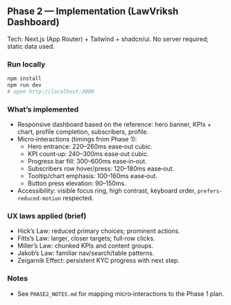 ## Phase 2 — Implementation (LawVriksh Dashboard)

Tech: Next.js (App Router) + Tailwind + shadcn/ui. No server required; static data used.

### Run locally
```bash
npm install
npm run dev
# open http://localhost:3000
```

### What’s implemented
- Responsive dashboard based on the reference: hero banner, KPIs + chart, profile completion, subscribers, profile.
- Micro‑interactions (timings from Phase 1):
  - Hero entrance: 220–260ms ease‑out cubic.
  - KPI count‑up: 240–300ms ease‑out cubic.
  - Progress bar fill: 300–600ms ease‑in‑out.
  - Subscribers row hover/press: 120–180ms ease‑out.
  - Tooltip/chart emphasis: 100–160ms ease‑out.
  - Button press elevation: 90–150ms.
- Accessibility: visible focus ring, high contrast, keyboard order, `prefers-reduced-motion` respected.

### UX laws applied (brief)
- Hick’s Law: reduced primary choices; prominent actions.
- Fitts’s Law: larger, closer targets; full‑row clicks.
- Miller’s Law: chunked KPIs and content groups.
- Jakob’s Law: familiar nav/search/table patterns.
- Zeigarnik Effect: persistent KYC progress with next step.

### Notes
- See `PHASE2_NOTES.md` for mapping micro‑interactions to the Phase 1 plan.
